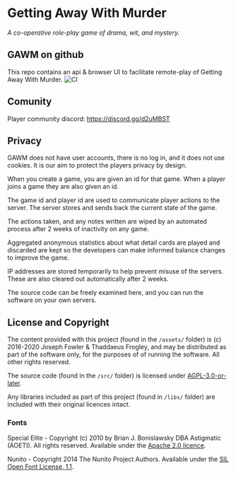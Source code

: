 # Getting Away With Murder
_A co-operative role-play game of drama, wit, and mystery._

## GAWM on github
This repo contains an api & browser UI to facilitate remote-play of Getting Away With Murder.
![CI](https://github.com/codemonkey-uk/gawm/workflows/CI/badge.svg?branch=master)

## Comunity

Player community discord: https://discord.gg/d2uMBST

## Privacy

GAWM does not have user accounts, there is no log in, and it does not use cookies. It is our aim to protect the players privacy by design.

When you create a game, you are given an id for that game. When a player joins a game they are also given an id.

The game id and player id are used to communicate player actions to the server. The server stores and sends back the current state of the game.

The actions taken, and any notes written are wiped by an automated process after 2 weeks of inactivity on any game.

Aggregated anonymous statistics about what detail cards are played and discarded are kept so the developers can make informed balance changes to improve the game.

IP addresses are stored temporarily to help prevent misuse of the servers. These are also cleared out automatically after 2 weeks.

The source code can be freely examined here, and you can run the software on your own servers.

## License and Copyright

The content provided with this project (found in the `/assets/` folder) is (c) 2016-2020 Joseph Fowler & Thaddaeus Frogley, and may be distributed as part of the software only, for the purposes of of running the software. All other rights reserved.

The source code (found in the `/src/` folder) is licensed under [AGPL-3.0-or-later](src/LICENSE.txt).

Any libraries included as part of this project (found in `/libs/` folder) are included with their original licences intact.

### Fonts

Special Elite - Copyright (c) 2010 by Brian J. Bonislawsky DBA Astigmatic (AOETI). All rights reserved. Available under the [Apache 2.0 licence](http://www.apache.org/licenses/LICENSE-2.0.html).

Nunito - Copyright 2014 The Nunito Project Authors. Available under the [SIL Open Font License, 1.1](https://scripts.sil.org/cms/scripts/page.php?site_id=nrsi&id=OFL).

